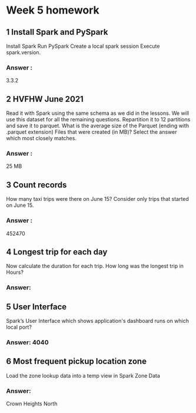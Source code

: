 # Week 5 homework

## 1 Install Spark and PySpark
Install Spark
Run PySpark
Create a local spark session
Execute spark.version.

### Answer : 
3.3.2


## 2 HVFHW June 2021

Read it with Spark using the same schema as we did in the lessons.
We will use this dataset for all the remaining questions.
Repartition it to 12 partitions and save it to parquet.
What is the average size of the Parquet (ending with .parquet extension) Files that were created (in MB)? Select the answer which most closely matches.

### Answer :
25 MB


## 3 Count records
How many taxi trips were there on June 15?
Consider only trips that started on June 15.

### Answer :
452470


## 4 Longest trip for each day

Now calculate the duration for each trip.
How long was the longest trip in Hours?

### Answer:


## 5 User Interface

Spark’s User Interface which shows application's dashboard runs on which local port?

### Answer: 4040


## 6 Most frequent pickup location zone

Load the zone lookup data into a temp view in Spark
Zone Data

### Answer: 
Crown Heights North
